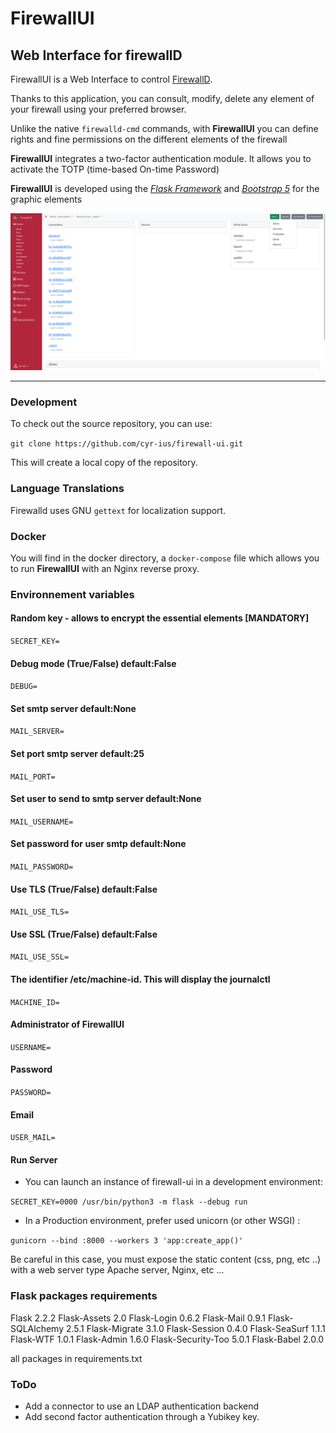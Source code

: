 
# FirewallUI

## Web Interface for firewallD

FirewallUI is a Web Interface to control [FirewallD](https://firewalld.org/).

Thanks to this application, you can consult, modify, delete any element of your firewall using your preferred browser.

Unlike the native `firewalld-cmd` commands, with **FirewallUI** you can define rights and fine permissions on the different elements of the firewall

**FirewallUI** integrates a two-factor authentication module. It allows you to activate the TOTP (time-based On-time Password)

**FirewallUI** is developed using the [*Flask Framework*](https://flask.palletsprojects.com) and [*Bootstrap 5*](https://getbootstrap.com/) for the graphic elements

![Screenshot!](https://github.com/cyr-ius/firewall-ui/blob/master/screenshot.png "Dashboard")

----------------

### Development

To check out the source repository, you can use:

  `git clone https://github.com/cyr-ius/firewall-ui.git`

This will create a local copy of the repository.

### Language Translations

Firewalld uses GNU `gettext` for localization support.

### Docker

You will find in the docker directory, a `docker-compose` file which allows you to run **FirewallUI** with an Nginx reverse proxy.

### Environnement variables

#### Random key - allows to encrypt the essential elements [MANDATORY]

`SECRET_KEY=`

#### Debug mode (True/False) default:False

`DEBUG=`

#### Set smtp server default:None

`MAIL_SERVER=`

#### Set port smtp server default:25

`MAIL_PORT=`

#### Set user to send to smtp server default:None

`MAIL_USERNAME=`

#### Set password for user smtp default:None

`MAIL_PASSWORD=`

#### Use TLS (True/False) default:False

`MAIL_USE_TLS=`

#### Use SSL (True/False) default:False

`MAIL_USE_SSL=`

#### The identifier /etc/machine-id. This will display the journalctl

`MACHINE_ID=`

#### Administrator of FirewallUI

`USERNAME=`

#### Password

`PASSWORD=`

#### Email

`USER_MAIL=`

#### Run Server

* You can launch an instance of firewall-ui in a development environment:

`SECRET_KEY=0000 /usr/bin/python3 -m flask --debug run`

* In a Production environment, prefer used unicorn (or other WSGI) :

`gunicorn --bind :8000 --workers 3 'app:create_app()'`

Be careful in this case, you must expose the static content (css, png, etc ..) with a web server type Apache server, Nginx, etc ...

### Flask packages requirements

Flask 2.2.2
Flask-Assets 2.0
Flask-Login 0.6.2
Flask-Mail 0.9.1
Flask-SQLAlchemy 2.5.1
Flask-Migrate 3.1.0
Flask-Session 0.4.0
Flask-SeaSurf 1.1.1
Flask-WTF 1.0.1
Flask-Admin 1.6.0
Flask-Security-Too 5.0.1
Flask-Babel 2.0.0

all packages in requirements.txt

### ToDo

* Add a connector to use an LDAP authentication backend
* Add second factor authentication through a Yubikey key.
